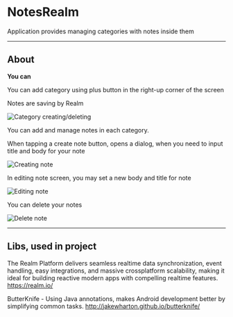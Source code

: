 # NotesRealm
Application provides managing categories with notes inside them
___
## About
**You can**

You can add category using plus button in the right-up corner of the screen

Notes are saving by Realm

![Category creating/deleting](http://i.imgur.com/y3XEwOK.gif)

You can add and manage notes in each category.

When tapping a create note button, opens a dialog, when you need to input title and body for your note

![Creating note](http://i.imgur.com/2HRrx4a.gif)

In editing note screen, you may set a new body and title for note

![Editing note](http://i.imgur.com/rcSLZPq.gif)

You can delete your notes

![Delete note](http://i.imgur.com/SfwprmG.gif)

___
## Libs, used in project

The Realm Platform delivers seamless realtime data synchronization, event handling, easy integrations, and massive crossplatform scalability, making it ideal for building reactive modern apps with compelling realtime features.
https://realm.io/

ButterKnife - Using Java annotations, makes Android development better by simplifying common tasks.
http://jakewharton.github.io/butterknife/
